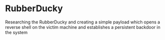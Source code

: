 # RubberDucky
Researching the RubberDucky and creating a simple payload which opens a reverse shell on the victim machine and establishes a persistent backdoor in the system
